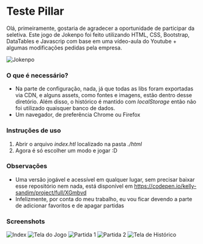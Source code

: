 # Teste Pillar
Olá, primeiramente, gostaria de agradecer a oportunidade de participar da seletiva.
Este jogo de Jokenpo foi feito utilizando HTML, CSS, Bootstrap, DataTables e Javascrip com base em uma vídeo-aula do Youtube + algumas modificações pedidas pela empresa.

![Jokenpo](https://i.imgur.com/gERF8iN.gif)

### **O que é necessário?**
- Na parte de configuração, nada, já que todas as libs foram exportadas via CDN, e alguns assets, como fontes e imagens, estão dentro desse diretório. Além disso, o histórico é mantido com _localStorage_ então não foi utilizado quaisquer banco de dados.
- Um navegador, de preferência Chrome ou Firefox

### **Instruções de uso**
1. Abrir o arquivo _index.htl_ localizado na pasta _./html_
2. Agora é só escolher um modo e jogar :D

### **Observações**
- Uma versão jogável e acessível em qualquer lugar, sem precisar baixar esse repositório nem nada, está disponível em https://codepen.io/kelly-sandim/project/full/XGmbvd
- Infelizmente, por conta do meu trabalho, eu vou ficar devendo a parte de adicionar favoritos e de apagar partidas

### **Screenshots**
![Index](https://i.imgur.com/BOyu48u.png)
![Tela do Jogo](https://i.imgur.com/TMNhSzh.png)
![Partida 1](https://i.imgur.com/aDfThCt.png)
![Partida 2](https://i.imgur.com/7zi2xa8.png)
![Tela de Histórico](https://i.imgur.com/ijvPo4U.png)
